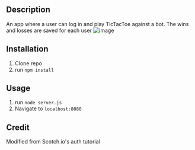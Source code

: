 ## Description
An app where a user can log in and play TicTacToe against a bot. The wins and losses are saved for each user
![image](https://user-images.githubusercontent.com/112410929/201451913-e60b27a8-8940-4bd1-8cd5-ce1fb4eb8a56.png)

## Installation

1. Clone repo
2. run `npm install`

## Usage

1. run `node server.js`
2. Navigate to `localhost:8080`

## Credit

Modified from Scotch.io's auth tutorial
